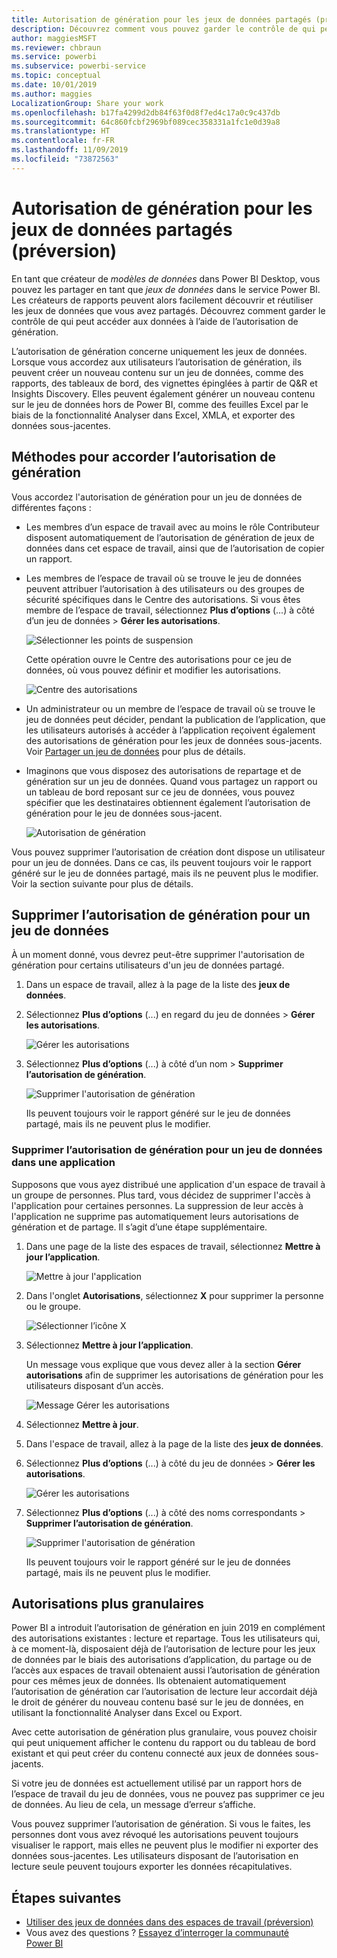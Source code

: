```yaml
---
title: Autorisation de génération pour les jeux de données partagés (préversion)
description: Découvrez comment vous pouvez garder le contrôle de qui peut accéder aux données à l’aide de l’autorisation de génération.
author: maggiesMSFT
ms.reviewer: chbraun
ms.service: powerbi
ms.subservice: powerbi-service
ms.topic: conceptual
ms.date: 10/01/2019
ms.author: maggies
LocalizationGroup: Share your work
ms.openlocfilehash: b17fa4299d2db84f63f0d8f7ed4c17a0c9c437db
ms.sourcegitcommit: 64c860fcbf2969bf089cec358331a1fc1e0d39a8
ms.translationtype: HT
ms.contentlocale: fr-FR
ms.lasthandoff: 11/09/2019
ms.locfileid: "73872563"
---
```

# <a name="build-permission-for-shared-datasets-preview"></a>Autorisation de génération pour les jeux de données partagés (préversion)

En tant que créateur de *modèles de données* dans Power BI Desktop, vous pouvez les partager en tant que *jeux de données* dans le service Power BI. Les créateurs de rapports peuvent alors facilement découvrir et réutiliser les jeux de données que vous avez partagés. Découvrez comment garder le contrôle de qui peut accéder aux données à l’aide de l’autorisation de génération.

L’autorisation de génération concerne uniquement les jeux de données. Lorsque vous accordez aux utilisateurs l’autorisation de génération, ils peuvent créer un nouveau contenu sur un jeu de données, comme des rapports, des tableaux de bord, des vignettes épinglées à partir de Q&R et Insights Discovery. Elles peuvent également générer un nouveau contenu sur le jeu de données hors de Power BI, comme des feuilles Excel par le biais de la fonctionnalité Analyser dans Excel, XMLA, et exporter des données sous-jacentes.

## <a name="ways-to-give-build-permission"></a>Méthodes pour accorder l’autorisation de génération

Vous accordez l'autorisation de génération pour un jeu de données de différentes façons :

- Les membres d’un espace de travail avec au moins le rôle Contributeur disposent automatiquement de l’autorisation de génération de jeux de données dans cet espace de travail, ainsi que de l’autorisation de copier un rapport.
 
- Les membres de l’espace de travail où se trouve le jeu de données peuvent attribuer l’autorisation à des utilisateurs ou des groupes de sécurité spécifiques dans le Centre des autorisations. Si vous êtes membre de l’espace de travail, sélectionnez **Plus d’options** (...) à côté d’un jeu de données > **Gérer les autorisations**.

    ![Sélectionner les points de suspension](media/service-datasets-build-permissions/power-bi-dataset-permissions-new-look.png)

    Cette opération ouvre le Centre des autorisations pour ce jeu de données, où vous pouvez définir et modifier les autorisations.

    ![Centre des autorisations](media/service-datasets-build-permissions/power-bi-dataset-remove-permissions-no-callouts.png)

- Un administrateur ou un membre de l’espace de travail où se trouve le jeu de données peut décider, pendant la publication de l’application, que les utilisateurs autorisés à accéder à l’application reçoivent également des autorisations de génération pour les jeux de données sous-jacents. Voir [Partager un jeu de données](service-datasets-share.md) pour plus de détails.

- Imaginons que vous disposez des autorisations de repartage et de génération sur un jeu de données. Quand vous partagez un rapport ou un tableau de bord reposant sur ce jeu de données, vous pouvez spécifier que les destinataires obtiennent également l’autorisation de génération pour le jeu de données sous-jacent.

    ![Autorisation de génération](media/service-datasets-build-permissions/power-bi-share-report-allow-users.png)

Vous pouvez supprimer l’autorisation de création dont dispose un utilisateur pour un jeu de données. Dans ce cas, ils peuvent toujours voir le rapport généré sur le jeu de données partagé, mais ils ne peuvent plus le modifier. Voir la section suivante pour plus de détails.

## <a name="remove-build-permission-for-a-dataset"></a>Supprimer l’autorisation de génération pour un jeu de données

À un moment donné, vous devrez peut-être supprimer l'autorisation de génération pour certains utilisateurs d'un jeu de données partagé. 

1. Dans un espace de travail, allez à la page de la liste des **jeux de données**. 
1. Sélectionnez **Plus d’options** (...) en regard du jeu de données > **Gérer les autorisations**.

    ![Gérer les autorisations](media/service-datasets-build-permissions/power-bi-dataset-permissions-new-look.png)

1. Sélectionnez **Plus d’options** (...) à côté d’un nom > **Supprimer l’autorisation de génération**.

    ![Supprimer l'autorisation de génération](media/service-datasets-build-permissions/power-bi-dataset-remove-build-permissions.png)

    Ils peuvent toujours voir le rapport généré sur le jeu de données partagé, mais ils ne peuvent plus le modifier.

### <a name="remove-build-permission-for-a-dataset-in-an-app"></a>Supprimer l’autorisation de génération pour un jeu de données dans une application

Supposons que vous ayez distribué une application d'un espace de travail à un groupe de personnes. Plus tard, vous décidez de supprimer l'accès à l'application pour certaines personnes. La suppression de leur accès à l'application ne supprime pas automatiquement leurs autorisations de génération et de partage. Il s’agit d’une étape supplémentaire. 

1. Dans une page de la liste des espaces de travail, sélectionnez **Mettre à jour l’application**. 

    ![Mettre à jour l'application](media/service-datasets-build-permissions/power-bi-app-update.png)

1. Dans l'onglet **Autorisations**, sélectionnez **X** pour supprimer la personne ou le groupe. 

    ![Sélectionner l’icône X](media/service-datasets-build-permissions/power-bi-app-delete-user.png)
1. Sélectionnez **Mettre à jour l’application**.

    Un message vous explique que vous devez aller à la section **Gérer autorisations** afin de supprimer les autorisations de génération pour les utilisateurs disposant d’un accès. 

    ![Message Gérer les autorisations](media/service-datasets-build-permissions/power-bi-dataset-app-remove-message.png)

1. Sélectionnez **Mettre à jour**.

1. Dans l'espace de travail, allez à la page de la liste des **jeux de données**. 
1. Sélectionnez **Plus d’options** (...) à côté du jeu de données > **Gérer les autorisations**.

    ![Gérer les autorisations](media/service-datasets-build-permissions/power-bi-dataset-permissions-new-look.png)

1. Sélectionnez **Plus d’options** (...) à côté des noms correspondants > **Supprimer l’autorisation de génération**.

    ![Supprimer l'autorisation de génération](media/service-datasets-build-permissions/power-bi-dataset-remove-build-permissions.png)

    Ils peuvent toujours voir le rapport généré sur le jeu de données partagé, mais ils ne peuvent plus le modifier.

## <a name="more-granular-permissions"></a>Autorisations plus granulaires

Power BI a introduit l’autorisation de génération en juin 2019 en complément des autorisations existantes : lecture et repartage. Tous les utilisateurs qui, à ce moment-là, disposaient déjà de l’autorisation de lecture pour les jeux de données par le biais des autorisations d’application, du partage ou de l’accès aux espaces de travail obtenaient aussi l’autorisation de génération pour ces mêmes jeux de données. Ils obtenaient automatiquement l’autorisation de génération car l’autorisation de lecture leur accordait déjà le droit de générer du nouveau contenu basé sur le jeu de données, en utilisant la fonctionnalité Analyser dans Excel ou Export.

Avec cette autorisation de génération plus granulaire, vous pouvez choisir qui peut uniquement afficher le contenu du rapport ou du tableau de bord existant et qui peut créer du contenu connecté aux jeux de données sous-jacents.

Si votre jeu de données est actuellement utilisé par un rapport hors de l’espace de travail du jeu de données, vous ne pouvez pas supprimer ce jeu de données. Au lieu de cela, un message d’erreur s’affiche.

Vous pouvez supprimer l’autorisation de génération. Si vous le faites, les personnes dont vous avez révoqué les autorisations peuvent toujours visualiser le rapport, mais elles ne peuvent plus le modifier ni exporter des données sous-jacentes. Les utilisateurs disposant de l’autorisation en lecture seule peuvent toujours exporter les données récapitulatives. 

## <a name="next-steps"></a>Étapes suivantes

- [Utiliser des jeux de données dans des espaces de travail (préversion)](service-datasets-across-workspaces.md)
- Vous avez des questions ? [Essayez d’interroger la communauté Power BI](https://community.powerbi.com/)
